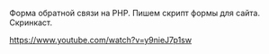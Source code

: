 Форма обратной связи на PHP. Пишем скрипт формы для сайта. Скринкаст.

https://www.youtube.com/watch?v=y9nieJ7p1sw
